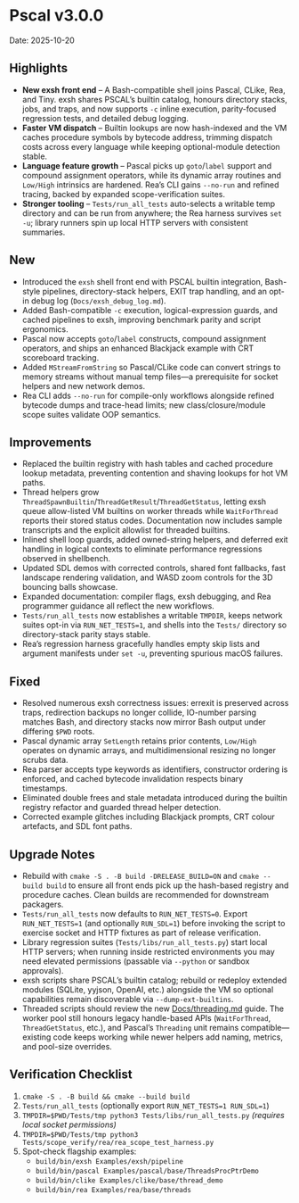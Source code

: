 # Pscal v3.0.0

Date: 2025-10-20

## Highlights
- **New exsh front end** – A Bash-compatible shell joins Pascal, CLike, Rea, and Tiny. exsh shares PSCAL’s builtin catalog, honours directory stacks, jobs, and traps, and now supports `-c` inline execution, parity-focused regression tests, and detailed debug logging.
- **Faster VM dispatch** – Builtin lookups are now hash-indexed and the VM caches procedure symbols by bytecode address, trimming dispatch costs across every language while keeping optional-module detection stable.
- **Language feature growth** – Pascal picks up `goto`/`label` support and compound assignment operators, while its dynamic array routines and `Low/High` intrinsics are hardened. Rea’s CLI gains `--no-run` and refined tracing, backed by expanded scope-verification suites.
- **Stronger tooling** – `Tests/run_all_tests` auto-selects a writable temp directory and can be run from anywhere; the Rea harness survives `set -u`; library runners spin up local HTTP servers with consistent summaries.

## New
- Introduced the `exsh` shell front end with PSCAL builtin integration, Bash-style pipelines, directory-stack helpers, EXIT trap handling, and an opt-in debug log (`Docs/exsh_debug_log.md`).
- Added Bash-compatible `-c` execution, logical-expression guards, and cached pipelines to exsh, improving benchmark parity and script ergonomics.
- Pascal now accepts `goto`/`label` constructs, compound assignment operators, and ships an enhanced Blackjack example with CRT scoreboard tracking.
- Added `MStreamFromString` so Pascal/CLike code can convert strings to memory streams without manual temp files—a prerequisite for socket helpers and new network demos.
- Rea CLI adds `--no-run` for compile-only workflows alongside refined bytecode dumps and trace-head limits; new class/closure/module scope suites validate OOP semantics.

## Improvements
- Replaced the builtin registry with hash tables and cached procedure lookup metadata, preventing contention and shaving lookups for hot VM paths.
- Thread helpers grow `ThreadSpawnBuiltin`/`ThreadGetResult`/`ThreadGetStatus`, letting exsh queue allow-listed VM builtins on worker threads while `WaitForThread` reports their stored status codes. Documentation now includes sample transcripts and the explicit allowlist for threaded builtins.
- Inlined shell loop guards, added owned-string helpers, and deferred exit handling in logical contexts to eliminate performance regressions observed in shellbench.
- Updated SDL demos with corrected controls, shared font fallbacks, fast landscape rendering validation, and WASD zoom controls for the 3D bouncing balls showcase.
- Expanded documentation: compiler flags, exsh debugging, and Rea programmer guidance all reflect the new workflows.
- `Tests/run_all_tests` now establishes a writable `TMPDIR`, keeps network suites opt-in via `RUN_NET_TESTS=1`, and shells into the `Tests/` directory so directory-stack parity stays stable.
- Rea’s regression harness gracefully handles empty skip lists and argument manifests under `set -u`, preventing spurious macOS failures.

## Fixed
- Resolved numerous exsh correctness issues: errexit is preserved across traps, redirection backups no longer collide, IO-number parsing matches Bash, and directory stacks now mirror Bash output under differing `$PWD` roots.
- Pascal dynamic array `SetLength` retains prior contents, `Low/High` operates on dynamic arrays, and multidimensional resizing no longer scrubs data.
- Rea parser accepts type keywords as identifiers, constructor ordering is enforced, and cached bytecode invalidation respects binary timestamps.
- Eliminated double frees and stale metadata introduced during the builtin registry refactor and guarded thread helper detection.
- Corrected example glitches including Blackjack prompts, CRT colour artefacts, and SDL font paths.

## Upgrade Notes
- Rebuild with `cmake -S . -B build -DRELEASE_BUILD=ON` and `cmake --build build` to ensure all front ends pick up the hash-based registry and procedure caches. Clean builds are recommended for downstream packagers.
- `Tests/run_all_tests` now defaults to `RUN_NET_TESTS=0`. Export `RUN_NET_TESTS=1` (and optionally `RUN_SDL=1`) before invoking the script to exercise socket and HTTP fixtures as part of release verification.
- Library regression suites (`Tests/libs/run_all_tests.py`) start local HTTP servers; when running inside restricted environments you may need elevated permissions (passable via `--python` or sandbox approvals).
- exsh scripts share PSCAL’s builtin catalog; rebuild or redeploy extended modules (SQLite, yyjson, OpenAI, etc.) alongside the VM so optional capabilities remain discoverable via `--dump-ext-builtins`.
- Threaded scripts should review the new [Docs/threading.md](Docs/threading.md) guide. The worker pool still honours legacy handle-based APIs (`WaitForThread`, `ThreadGetStatus`, etc.), and Pascal’s `Threading` unit remains compatible—existing code keeps working while newer helpers add naming, metrics, and pool-size overrides.

## Verification Checklist
1. `cmake -S . -B build && cmake --build build`
2. `Tests/run_all_tests` (optionally export `RUN_NET_TESTS=1 RUN_SDL=1`)
3. `TMPDIR=$PWD/Tests/tmp python3 Tests/libs/run_all_tests.py` *(requires local socket permissions)*
4. `TMPDIR=$PWD/Tests/tmp python3 Tests/scope_verify/rea/rea_scope_test_harness.py`
5. Spot-check flagship examples:  
   - `build/bin/exsh Examples/exsh/pipeline`
   - `build/bin/pascal Examples/pascal/base/ThreadsProcPtrDemo`  
   - `build/bin/clike Examples/clike/base/thread_demo`  
   - `build/bin/rea Examples/rea/base/threads`
